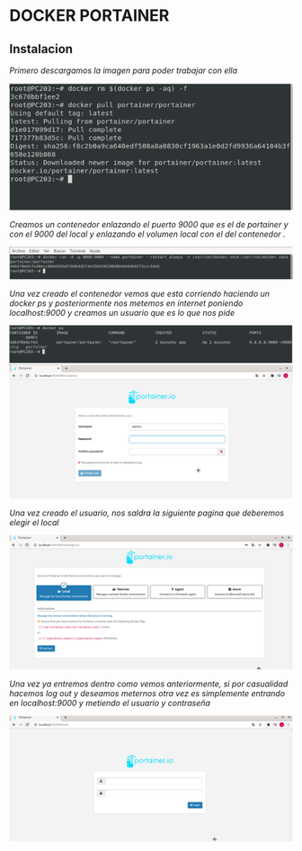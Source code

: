 
 # DOCKER PORTAINER
  
## Instalacion
*Primero descargamos la imagen para poder trabajar con ella*

 ![instalacion.png](/capturas/instalacion.png) 

*Creamos un contenedor enlazando el puerto 9000 que es el de portainer y con el 9000 del local y enlazando el volumen local con el del contenedor .*

 ![captura2.png ](/capturas/captura2.png)



*Una vez creado el contenedor vemos que esta corriendo haciendo un docker ps y posteriormente nos metemos en internet poniendo localhost:9000 y creamos un usuario que es lo que nos pide*

<img src=/capturas/captura3.png width=600px>


<img src=/capturas/captura4.png width=600px>

*Una vez creado el usuario, nos saldra la siguiente pagina que deberemos elegir el local*
  
<img src=/capturas/captura5.png width=600px>
   
*Una vez ya entremos dentro como vemos anteriormente, si por casualidad hacemos log out y deseamos meternos otra vez es simplemente entrando en localhost:9000 y metiendo el usuario y contraseña*

<img src=/capturas/captura6.png width=600px>

